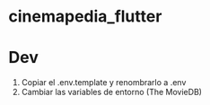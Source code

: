 # cinemapedia_flutter

# Dev  
1. Copiar el .env.template y renombrarlo a .env
2. Cambiar las variables de entorno (The MovieDB)